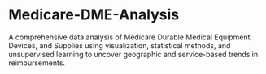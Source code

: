 # Medicare-DME-Analysis
A comprehensive data analysis of Medicare Durable Medical Equipment, Devices, and Supplies using visualization, statistical methods, and unsupervised learning to uncover geographic and service-based trends in reimbursements.
